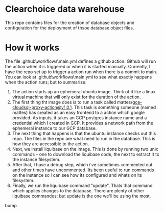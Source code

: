# Clearchoice data warehouse
This repo contains files for the creation of database objects and configuration for the deployment of thsoe database object files.

# How it works
The file .github\workflows\main.yml defines a github action.  Github will run the action when it is triggered or when it is started manually.  Currently, I have the repo set up to trigger a action run when there is a commit to main.
You can look at .github\workflows\main.yml to see what exactly happens when the action runs; but to summarize: 
1. The action starts up an ephemeral ubuntu image.  Think of it like a linux virtual machine that will only exist for the duration of the action.
2. The first thing tht image does is to run a task called mattes/gce-cloudsql-proxy-action@v1.0.1.  This task is something someone (named mattes) has created as an easy frontend to a action which google provided.  As inputs, it takes an GCP postgres instance name and a credential which I created in GCP.  It provides a network path from the ephemeral instance to our GCP database.
3. The next thing that happens is that the ubuntu instance checks out this repo.  The files in the repo are what need to run in the database.  This is how they are accessible to the action.
4. Next, we install liquibase on the image.  This is done by running two unix commands - one to download the liquibase code, the next to extract it to the instance filesystem.
5. After that, I have a debug step, which i've sometimes commented out and other times have uncommented.  Its been useful to run commands on the instance so I can see how its configured and whats on its filesystem.
6. Finally, we run the liquibase command "update".  Thats that command which applies changes to the database.  There are plenty of other liquibase commandes; but update is the one we'll be using the most.

bump
